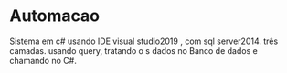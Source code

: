 # Automacao
Sistema em c# usando IDE visual studio2019 , com sql server2014.
três camadas.
usando query, tratando o  s dados no Banco de dados e chamando no C#.
